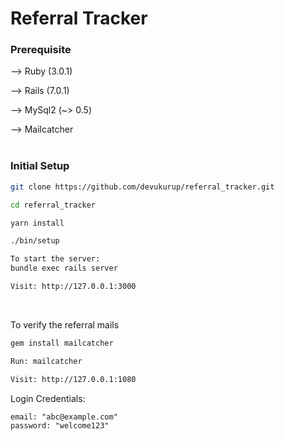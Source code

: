# Referral Tracker

### Prerequisite
-->  Ruby (3.0.1)

-->  Rails (7.0.1)

-->  MySql2 (~> 0.5)

-->  Mailcatcher
<br/>
<br />

### Initial Setup

```bash
git clone https://github.com/devukurup/referral_tracker.git

cd referral_tracker

yarn install

./bin/setup

To start the server:
bundle exec rails server

Visit: http://127.0.0.1:3000

```
<br />

To verify the referral mails

```bash
gem install mailcatcher

Run: mailcatcher

Visit: http://127.0.0.1:1080
```

Login Credentials:

```
email: "abc@example.com"
password: "welcome123"
```
